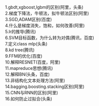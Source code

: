 1.gbdt,xgboost,lgbm的区别(阿里，头条)  
2.梯度下降法，牛顿法，拟牛顿法区别(阿里)  
3.SGD,ADAM区别(百度)  
4.什么是梯度消失，饱和，如何改善(阿里)  
5.lr的推导(腾讯)  
6.SVM目标函数，为什么转为对偶(腾讯，百度)  
7.定义class mlp(头条)  
8.kd tree(腾讯)  
9.FFM的优化(百度)  
10.解释RESNET(百度，阿里)  
11.mapreduce思想(腾讯)  
12.解释BN(头条，百度)  
13.非结构化文本处理方法(阿里)  
14.bagging.boosting.stacking区别(阿里)  
15.CNN与RNN的区别(阿里)  
16.如何防止过拟合(头条)  
